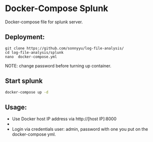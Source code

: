 # Docker-Compose Splunk
Docker-compose file for splunk server.

## Deployment:
````
git clone https://github.com/sonnyyu/log-file-analysis/
cd log-file-analysis/splunk
nano  docker-compose.yml 
````
NOTE: change password before turning up container.
## Start splunk
```bash
docker-compose up -d 
```
## Usage:
- Use Docker host IP address via http://[host IP]:8000
- 
- Login via credentials user: admin, password with one you put on the docker-compose yml.




